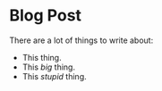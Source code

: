 # Blog Post
There are a lot of things to write about:
+ This thing.
+ This *big* thing.
+ This _stupid_ thing.
